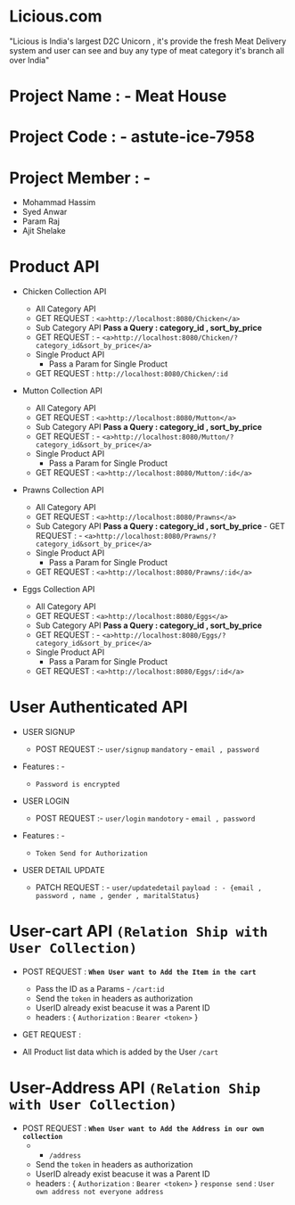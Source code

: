 # Licious.com

"Licious is India's largest D2C Unicorn ,  it's provide the fresh Meat Delivery system and user can see and buy any type of meat category it's branch all over India"

# Project Name : - Meat House
# Project Code : - astute-ice-7958
# Project Member : - 
 - Mohammad Hassim
 - Syed Anwar
 - Param Raj
 - Ajit Shelake
 
 # Product API
 - Chicken Collection API
     - All Category API 
    - GET REQUEST : `<a>http://localhost:8080/Chicken</a>`
     - Sub Category API
       <b>Pass a Query : category_id , sort_by_price </b>
      - GET REQUEST : - `<a>http://localhost:8080/Chicken/?category_id&sort_by_price</a>`
     - Single Product API
       - Pass a Param for Single Product
     - GET REQUEST : <a>`http://localhost:8080/Chicken/:id`</a>
     
 - Mutton Collection API
     - All Category API 
    - GET REQUEST : `<a>http://localhost:8080/Mutton</a>`
     - Sub Category API
       <b>Pass a Query : category_id , sort_by_price </b>
     - GET REQUEST :  - `<a>http://localhost:8080/Mutton/?category_id&sort_by_price</a>`
     - Single Product API
       - Pass a Param for Single Product
    - GET REQUEST : `<a>http://localhost:8080/Mutton/:id</a>`
     
- Prawns Collection API
     - All Category API 
    - GET REQUEST : `<a>http://localhost:8080/Prawns</a>`
     - Sub Category API
       <b>Pass a Query : category_id , sort_by_price </b>
      - GET REQUEST : - `<a>http://localhost:8080/Prawns/?category_id&sort_by_price</a>`
     - Single Product API
       - Pass a Param for Single Product
    - GET REQUEST : `<a>http://localhost:8080/Prawns/:id</a>`
     
- Eggs Collection API
     - All Category API 
    - GET REQUEST : `<a>http://localhost:8080/Eggs</a>`
     - Sub Category API
       <b>Pass a Query : category_id , sort_by_price </b>
     - GET REQUEST :  - `<a>http://localhost:8080/Eggs/?category_id&sort_by_price</a>`
     - Single Product API
       - Pass a Param for Single Product
   - GET REQUEST :  `<a>http://localhost:8080/Eggs/:id</a>`
     
     
# User Authenticated API

 - USER SIGNUP
   - POST REQUEST :- <a> `user/signup` </a>
   `mandatory` - `email , password`
   
 - Features : -
   - `Password is encrypted`
   
- USER LOGIN 
  - POST REQUEST :- `user/login`
   `mandotory` - `email , password`
 - Features : -
   - `Token Send for Authorization`
   
- USER DETAIL UPDATE
   - PATCH REQUEST : - `user/updatedetail`
    `payload : - {email , password , name , gender , maritalStatus}`


# User-cart API   `(Relation Ship with User Collection)`

 - POST REQUEST : <b>`When User want to Add the Item in the cart`</b> 
   - Pass the ID as a Params - `/cart:id`
   - Send the `token` in headers as authorization
   - UserID already exist beacuse it was a Parent ID
    - headers : {
    `Authorization` : `Bearer <token>`
    }
    
 - GET REQUEST : 
  - All Product list data which is added by the User  `/cart`
  
 # User-Address API   `(Relation Ship with User Collection)`

 - POST REQUEST : <b>`When User want to Add the Address in our own collection`</b> 
   -  - `/address`
   - Send the `token` in headers as authorization
   - UserID already exist beacuse it was a Parent ID
    - headers : {
    `Authorization` : `Bearer <token>`
    }
    `response send` : `User own address not everyone address`
    
 




